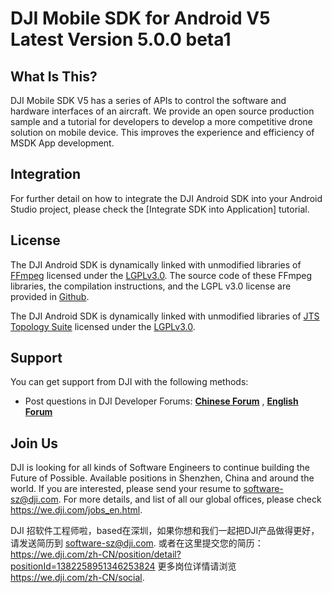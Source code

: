 # DJI Mobile SDK for Android V5 Latest Version 5.0.0 beta1

## What Is This?

DJI Mobile SDK V5 has a series of APIs to control the software and hardware interfaces of an aircraft. We provide an open source production sample and a tutorial for developers to develop a more competitive drone solution on mobile device. This improves the experience and efficiency of MSDK App development.

## Integration

For further detail on how to integrate the DJI Android SDK into your Android Studio project, please check the [Integrate SDK into Application] tutorial.

## License

The DJI Android SDK is dynamically linked with unmodified libraries of <a href=http://ffmpeg.org>FFmpeg</a> licensed under the <a href=https://www.gnu.org/licenses/lgpl-3.0.html.en>LGPLv3.0</a>. The source code of these FFmpeg libraries, the compilation instructions, and the LGPL v3.0 license are provided in [Github](https://github.com/dji-sdk/FFmpeg).

The DJI Android SDK is dynamically linked with unmodified libraries of <a href=https://mvnrepository.com/artifact/com.vividsolutions/jts/1.8>JTS Topology Suite</a> licensed under the <a href=https://www.gnu.org/licenses/lgpl-3.0.html.en>LGPLv3.0</a>.

## Support

You can get support from DJI with the following methods:

- Post questions in DJI Developer Forums:
  [**Chinese Forum**](https://djisdksupport.zendesk.com/hc/zh-cn/community/topics)
  , [**English Forum**](https://djisdksupport.zendesk.com/hc/en-us/community/topics)

## Join Us

DJI is looking for all kinds of Software Engineers to continue building the Future of Possible. Available positions in Shenzhen, China and around the world. If you are interested, please send your resume to <software-sz@dji.com>. For more details, and list of all our global offices, please check <https://we.dji.com/jobs_en.html>.

DJI 招软件工程师啦，based在深圳，如果你想和我们一起把DJI产品做得更好，请发送简历到 <software-sz@dji.com>.  或者在这里提交您的简历：https://we.dji.com/zh-CN/position/detail?positionId=1382258951346253824 更多岗位详情请浏览 <https://we.dji.com/zh-CN/social>.